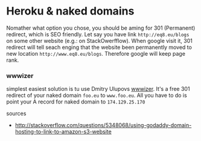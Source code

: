 # Heroku & naked domains

Nomather what option you chose, you should be aming for 301 (Permanent) redirect, which is SEO friendly.
Let say you have link `http://eq8.eu/blogs` on some other website (e.g.: on StackOwerfflow). When google visit it, 301 redirect will tell seach enging that the website been permanently moved to new location `http://www.eq8.eu/blogs`. Therefore google will keep page rank.

### wwwizer

simplest easiest solution is tu use Dmitry Ulupovs [wwwizer](http://wwwizer.com/naked-domain-redirect). 
It's a free 301 redirect of your naked domain `foo.eu` to  `www.foo.eu`. 
All you have to do is point your A record for naked domain to `174.129.25.170`




sources

* http://stackoverflow.com/questions/5348068/using-godaddy-domain-hosting-to-link-to-amazon-s3-website
